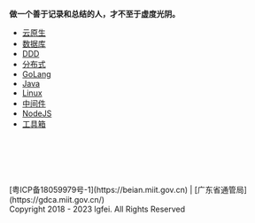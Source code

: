 **做一个善于记录和总结的人，才不至于虚度光阴。**

- [云原生](cloudnative/README.md)
- [数据库](database/README.md)
- [DDD](ddd/README.md)
- [分布式](distibuted/README.md)
- [GoLang](golang/README.md)
- [Java](java/README.md)
- [Linux](linux/README.md)
- [中间件](middleware/README.md)
- [NodeJS](nodejs/README.md)
- [工具箱](tools/README.md)
<br/>
<br/>
<br/>
<br/>
<br/>
[粤ICP备18059979号-1](https://beian.miit.gov.cn) | [广东省通管局](https://gdca.miit.gov.cn/)<br/>
Copyright 2018 - 2023 lgfei. All Rights Reserved
